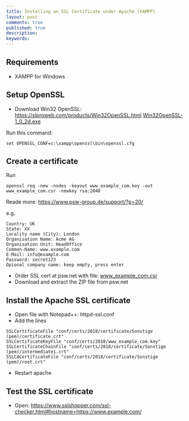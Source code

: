 ```yaml
---
title: Installing an SSL Certificate under Apache (XAMPP)
layout: post
comments: true
published: true
description: 
keywords: 
---
```


## Requirements

* XAMPP for Windows

## Setup OpenSSL

* Download Win32 OpenSSL: <https://slproweb.com/products/Win32OpenSSL.html> [Win32OpenSSL-1_0_2d.exe](https://slproweb.com/download/Win32OpenSSL-1_0_2d.exe)

Run this command:

```
set OPENSSL_CONF=c:\xampp\openssl\bin\openssl.cfg
```

## Create a certificate

Run

```
openssl req -new -nodes -keyout www_example_com.key -out www_example_com.csr -newkey rsa:2048
```

Reade more: <https://www.psw-group.de/support/?p=20/>

e.g.
```
Country: UK
State: XX
Locality name (City): London
Organisation Name: Acme AG
Organisation Unit: HeadOffice
Common-Name: www.example.com
E-Mail: info@example.com
Password: secret123
Opional company name: keep empty, press enter
```

* Order SSL cert at psw.net with file: www_example_com.csr
* Download and extract the ZIP file from psw.net

## Install the Apache SSL certificate

* Open file with Notepad++: httpd-ssl.conf
* Add the lines

```
SSLCertificateFile "conf/certs/2018/certificate/Sonstige (pem)/certificate.crt"
SSLCertificateKeyFile "conf/certs/2018/www_example_com.key"
SSLCertificateChainFile "conf/certs/2018/certificate/Sonstige (pem)/intermediate1.crt"
SSLCACertificateFile "conf/certs/2018/certificate/Sonstige (pem)/root.crt"
```

* Restart apache

## Test the SSL certificate

* Open: <https://www.sslshopper.com/ssl-checker.html#hostname=https://www.example.com/>